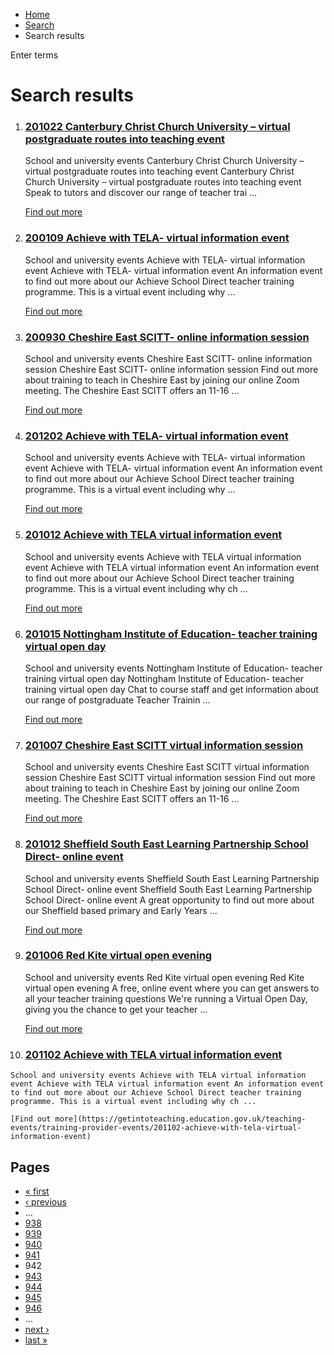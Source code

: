 *   [Home](/)
*   [Search](/search)
*   Search results

Enter terms 

Search results
==============

1.  ### [201022 Canterbury Christ Church University – virtual postgraduate routes into teaching event](https://getintoteaching.education.gov.uk/teaching-events/training-provider-events/201022-canterbury-christ-church-university-%E2%80%93-virtual-postgraduate-routes-into-teaching-event)
    
    School and university events Canterbury Christ Church University – virtual postgraduate routes into teaching event Canterbury Christ Church University – virtual postgraduate routes into teaching event Speak to tutors and discover our range of teacher trai ...
    
    [Find out more](https://getintoteaching.education.gov.uk/teaching-events/training-provider-events/201022-canterbury-christ-church-university-%E2%80%93-virtual-postgraduate-routes-into-teaching-event)
    
2.  ### [200109 Achieve with TELA- virtual information event](https://getintoteaching.education.gov.uk/teaching-events/training-provider-events/200109-achieve-with-tela-virtual-information-event)
    
    School and university events Achieve with TELA- virtual information event Achieve with TELA- virtual information event An information event to find out more about our Achieve School Direct teacher training programme. This is a virtual event including why ...
    
    [Find out more](https://getintoteaching.education.gov.uk/teaching-events/training-provider-events/200109-achieve-with-tela-virtual-information-event)
    
3.  ### [200930 Cheshire East SCITT- online information session](https://getintoteaching.education.gov.uk/teaching-events/training-provider-events/200930-cheshire-east-scitt-online-information-session)
    
    School and university events Cheshire East SCITT- online information session Cheshire East SCITT- online information session Find out more about training to teach in Cheshire East by joining our online Zoom meeting. The Cheshire East SCITT offers an 11-16 ...
    
    [Find out more](https://getintoteaching.education.gov.uk/teaching-events/training-provider-events/200930-cheshire-east-scitt-online-information-session)
    
4.  ### [201202 Achieve with TELA- virtual information event](https://getintoteaching.education.gov.uk/teaching-events/training-provider-events/201202-achieve-with-tela-virtual-information-event)
    
    School and university events Achieve with TELA- virtual information event Achieve with TELA- virtual information event An information event to find out more about our Achieve School Direct teacher training programme. This is a virtual event including why ...
    
    [Find out more](https://getintoteaching.education.gov.uk/teaching-events/training-provider-events/201202-achieve-with-tela-virtual-information-event)
    
5.  ### [201012 Achieve with TELA virtual information event](https://getintoteaching.education.gov.uk/teaching-events/training-provider-events/201012-achieve-with-tela-virtual-information-event)
    
    School and university events Achieve with TELA virtual information event Achieve with TELA virtual information event An information event to find out more about our Achieve School Direct teacher training programme. This is a virtual event including why ch ...
    
    [Find out more](https://getintoteaching.education.gov.uk/teaching-events/training-provider-events/201012-achieve-with-tela-virtual-information-event)
    
6.  ### [201015 Nottingham Institute of Education- teacher training virtual open day](https://getintoteaching.education.gov.uk/teaching-events/training-provider-events/201015-nottingham-institute-of-education-teacher-training-virtual-open-day)
    
    School and university events Nottingham Institute of Education- teacher training virtual open day Nottingham Institute of Education- teacher training virtual open day Chat to course staff and get information about our range of postgraduate Teacher Trainin ...
    
    [Find out more](https://getintoteaching.education.gov.uk/teaching-events/training-provider-events/201015-nottingham-institute-of-education-teacher-training-virtual-open-day)
    
7.  ### [201007 Cheshire East SCITT virtual information session](https://getintoteaching.education.gov.uk/teaching-events/training-provider-events/201007-cheshire-east-scitt-virtual-information-session)
    
    School and university events Cheshire East SCITT virtual information session Cheshire East SCITT virtual information session Find out more about training to teach in Cheshire East by joining our online Zoom meeting. The Cheshire East SCITT offers an 11-16 ...
    
    [Find out more](https://getintoteaching.education.gov.uk/teaching-events/training-provider-events/201007-cheshire-east-scitt-virtual-information-session)
    
8.  ### [201012 Sheffield South East Learning Partnership School Direct- online event](https://getintoteaching.education.gov.uk/teaching-events/training-provider-events/201012-sheffield-south-east-learning-partnership-school-direct-online-event)
    
    School and university events Sheffield South East Learning Partnership School Direct- online event Sheffield South East Learning Partnership School Direct- online event A great opportunity to find out more about our Sheffield based primary and Early Years ...
    
    [Find out more](https://getintoteaching.education.gov.uk/teaching-events/training-provider-events/201012-sheffield-south-east-learning-partnership-school-direct-online-event)
    
9.  ### [201006 Red Kite virtual open evening](https://getintoteaching.education.gov.uk/teaching-events/training-provider-events/201006-red-kite-virtual-open-evening)
    
    School and university events Red Kite virtual open evening Red Kite virtual open evening A free, online event where you can get answers to all your teacher training questions We're running a Virtual Open Day, giving you the chance to get your teacher ...
    
    [Find out more](https://getintoteaching.education.gov.uk/teaching-events/training-provider-events/201006-red-kite-virtual-open-evening)
    
10.  ### [201102 Achieve with TELA virtual information event](https://getintoteaching.education.gov.uk/teaching-events/training-provider-events/201102-achieve-with-tela-virtual-information-event)
    
    School and university events Achieve with TELA virtual information event Achieve with TELA virtual information event An information event to find out more about our Achieve School Direct teacher training programme. This is a virtual event including why ch ...
    
    [Find out more](https://getintoteaching.education.gov.uk/teaching-events/training-provider-events/201102-achieve-with-tela-virtual-information-event)
    

Pages
-----

*   [« first](/search/site "Go to first page")
*   [‹ previous](/search/site?page=940 "Go to previous page")
*   …
*   [938](/search/site?page=937 "Go to page 938")
*   [939](/search/site?page=938 "Go to page 939")
*   [940](/search/site?page=939 "Go to page 940")
*   [941](/search/site?page=940 "Go to page 941")
*   942
*   [943](/search/site?page=942 "Go to page 943")
*   [944](/search/site?page=943 "Go to page 944")
*   [945](/search/site?page=944 "Go to page 945")
*   [946](/search/site?page=945 "Go to page 946")
*   …
*   [next ›](/search/site?page=942 "Go to next page")
*   [last »](/search/site?page=1032 "Go to last page")
